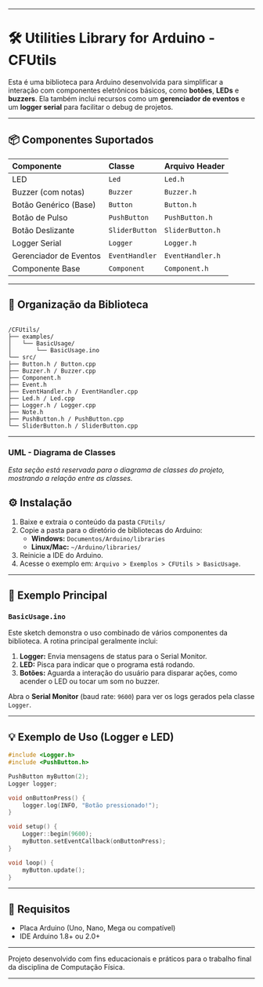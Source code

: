 -----
# 🛠️ Utilities Library for Arduino - CFUtils

Esta é uma biblioteca para Arduino desenvolvida para simplificar a interação com componentes eletrônicos básicos, como **botões**, **LEDs** e **buzzers**. Ela também inclui recursos como um **gerenciador de eventos** e um **logger serial** para facilitar o debug de projetos.

---

## 📦 Componentes Suportados

| Componente | Classe | Arquivo Header |
| :--- | :--- | :--- |
| LED | `Led` | `Led.h` |
| Buzzer (com notas) | `Buzzer` | `Buzzer.h` |
| Botão Genérico (Base) | `Button` | `Button.h` |
| Botão de Pulso | `PushButton` | `PushButton.h` |
| Botão Deslizante | `SliderButton` | `SliderButton.h` |
| Logger Serial | `Logger` | `Logger.h` |
| Gerenciador de Eventos | `EventHandler` | `EventHandler.h` |
| Componente Base | `Component` | `Component.h` |

---

## 🧩 Organização da Biblioteca

```

/CFUtils/
├── examples/
│   └── BasicUsage/
│       └── BasicUsage.ino
└── src/
├── Button.h / Button.cpp
├── Buzzer.h / Buzzer.cpp
├── Component.h
├── Event.h
├── EventHandler.h / EventHandler.cpp
├── Led.h / Led.cpp
├── Logger.h / Logger.cpp
├── Note.h
├── PushButton.h / PushButton.cpp
└── SliderButton.h / SliderButton.cpp

````

---

###  UML - Diagrama de Classes

*Esta seção está reservada para o diagrama de classes do projeto, mostrando a relação entre as classes.*


## ⚙️ Instalação

1.  Baixe e extraia o conteúdo da pasta `CFUtils/`
2.  Copie a pasta para o diretório de bibliotecas do Arduino:
    * **Windows:** `Documentos/Arduino/libraries`
    * **Linux/Mac:** `~/Arduino/libraries/`
3.  Reinicie a IDE do Arduino.
4.  Acesse o exemplo em: `Arquivo > Exemplos > CFUtils > BasicUsage`.

---

## 🧪 Exemplo Principal

### `BasicUsage.ino`

Este sketch demonstra o uso combinado de vários componentes da biblioteca. A rotina principal geralmente inclui:

1.  **Logger:** Envia mensagens de status para o Serial Monitor.
2.  **LED:** Pisca para indicar que o programa está rodando.
3.  **Botões:** Aguarda a interação do usuário para disparar ações, como acender o LED ou tocar um som no buzzer.

Abra o **Serial Monitor** (baud rate: `9600`) para ver os logs gerados pela classe `Logger`.

---

## 💡 Exemplo de Uso (Logger e LED)

```cpp
#include <Logger.h>
#include <PushButton.h>

PushButton myButton(2);
Logger logger;

void onButtonPress() {
    logger.log(INFO, "Botão pressionado!");
}

void setup() {
    Logger::begin(9600);
    myButton.setEventCallback(onButtonPress);
}

void loop() {
    myButton.update();
}
````

-----

## 🧠 Requisitos

  * Placa Arduino (Uno, Nano, Mega ou compatível)
  * IDE Arduino 1.8+ ou 2.0+

-----

Projeto desenvolvido com fins educacionais e práticos para o trabalho final da disciplina de Computação Física.

-----

